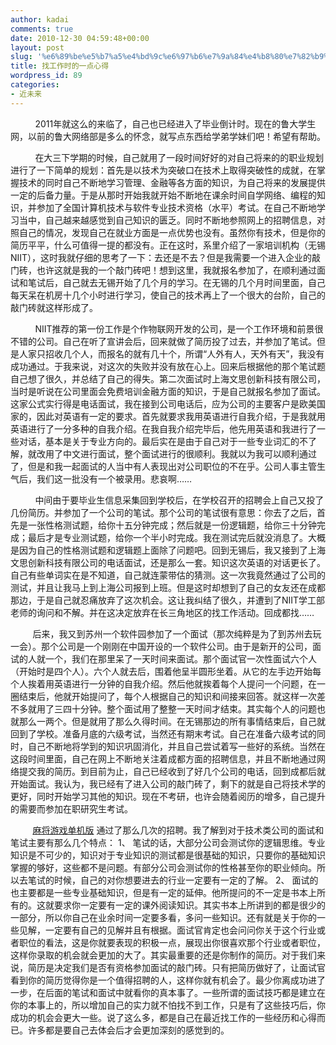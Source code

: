 ```yaml
---
author: kadai
comments: true
date: 2010-12-30 04:59:48+00:00
layout: post
slug: '%e6%89%be%e5%b7%a5%e4%bd%9c%e6%97%b6%e7%9a%84%e4%b8%80%e7%82%b9%e5%bf%83%e5%be%97'
title: 找工作时的一点心得
wordpress_id: 89
categories:
- 近未来
---
```


          2011年就这么的来临了，自己也已经进入了毕业倒计时。现在的鲁大学生网，以前的鲁大网络部是多么的怀念，就写点东西给学弟学妹们吧！希望有帮助。




          在大三下学期的时候，自己就用了一段时间好好的对自己将来的的职业规划进行了一下简单的规划：首先是以技术为突破口在技术上取得突破性的成就，在掌握技术的同时自己不断地学习管理、金融等各方面的知识，为自己将来的发展提供一定的后备力量。于是从那时开始我就开始不断地在课余时间自学网络、编程的知识，并参加了全国计算机技术与软件专业技术资格（水平）考试。在自己不断地学习当中，自己越来越感觉到自己知识的匮乏。同时不断地参照网上的招聘信息，对照自己的情况，发现自己在就业方面是一点优势也没有。虽然你有技术，但是你的简历平平，什么可值得一提的都没有。正在这时，系里介绍了一家培训机构（无锡NIIT），这时我就仔细的思考了一下：去还是不去？但是我需要一个进入企业的敲门砖，也许这就是我的一个敲门砖吧！想到这里，我就报名参加了，在顺利通过面试和笔试后，自己就去无锡开始了几个月的学习。在无锡的几个月时间里面，自己每天呆在机房十几个小时进行学习，使自己的技术再上了一个很大的台阶，自己的敲门砖就这样形成了。




          NIIT推荐的第一份工作是个作物联网开发的公司，是一个工作环境和前景很不错的公司。自己在听了宣讲会后，回来就做了简历投了过去，并参加了笔试。但是人家只招收几个人，而报名的就有几十个，所谓“人外有人，天外有天”，我没有成功通过。于我来说，对这次的失败并没有放在心上。回来后根据他的那个笔试题自己想了很久，并总结了自己的得失。第二次面试时上海文思创新科技有限公司，当时是听说在公司里面会免费培训金融方面的知识，于是自己就报名参加了面试。这家公式实行得是电话面试，我在接到公司电话后，应为公司的主要客户是欧美国家的，因此对英语有一定的要求。首先就要求我用英语进行自我介绍，于是我就用英语进行了一分多种的自我介绍。在我自我介绍完毕后，他先用英语和我进行了一些对话，基本是关于专业方向的。最后实在是由于自己对于一些专业词汇的不了解，就改用了中文进行面试，整个面试进行的很顺利。我就以为我可以顺利通过了，但是和我一起面试的人当中有人表现出对公司职位的不在乎。公司人事主管生气后，我们这一批没有一个被录用。悲哀啊……




<!-- more -->




          中间由于要毕业生信息采集回到学校后，在学校召开的招聘会上自己又投了几份简历。并参加了一个公司的笔试。那个公司的笔试很有意思：你去了之后，首先是一张性格测试题，给你十五分钟完成；然后就是一份逻辑题，给你三十分钟完成；最后才是专业测试题，给你一个半小时完成。我在测试完后就没消息了。大概是因为自己的性格测试题和逻辑题上面除了问题吧。回到无锡后，我又接到了上海文思创新科技有限公司的电话面试，还是那么一套。知识这次英语的对话更长了。自己有些单词实在是不知道，自己就连蒙带估的猜测。这一次我竟然通过了公司的测试，并且让我马上到上海公司报到上班。但是这时却想到了自己的女友还在成都那边，于是自己就忍痛放弃了这次机会。这让我纠结了很久，并遭到了NIIT学工部老师的询问和不解。并在这决定放弃在长三角地区的找工作活动。回成都找……




         后来，我又到苏州一个软件园参加了一个面试（那次纯粹是为了到苏州去玩一会）。那个公司是一个刚刚在中国开设的一个软件公司。由于是新开的公司，面试的人就一个，我们在那里呆了一天时间来面试。那个面试官一次性面试六个人（开始时是四个人）。六个人就去后，围着他呈半圆形坐着。从它的左手边开始每个人挨着用英语进行一分钟的自我介绍。然后他就挨着每个人提问一个问题，在一圈结束后，他就开始提问了，每个人根据自己的知识和间接来回答。就这样一次差不多就用了三四十分钟。整个面试用了整整一天时间才结束。其实每个人的问题也就那么一两个。但是就用了那么久得时间。在无锡那边的所有事情结束后，自己就回到了学校。准备月底的六级考试，当然还有期末考试。自己在准备六级考试的同时，自己不断地将学到的知识巩固消化，并且自己尝试着写一些好的系统。当然在这段时间里面，自己在网上不断地关注着成都方面的招聘信息，并且不断地通过网络提交我的简历。到目前为止，自己已经收到了好几个公司的电话，回到成都后就开始面试。我认为，我已经有了进入公司的敲门砖了，剩下的就是自己将技术学的更好，同时开始学习其他的知识。现在不考研，也许会随着阅历的增多，自己提升的需要而参加在职研究生考试。




         [麻将游戏单机版](http://www.kylinpoker.com/stand-alone_version_of_mahjong_game.htm) 通过了那么几次的招聘。我了解到对于技术类公司的面试和笔试主要有那么几个特点： 1、 笔试的话，大部分公司会测试你的逻辑思维。专业知识是不可少的，知识对于专业知识的测试都是很基础的知识，只要你的基础知识掌握的够好，这些都不是问题。有部分公司会测试你的性格甚至你的职业倾向。所以去笔试的时候，自己的对你想要进去的行业一定要有一定的了解。 2、 面试的也主要都是一些专业基础知识，但是有一定的延伸。他所提问的不一定是书本上所有的。这就要求你一定要有一定的课外阅读知识。其实书本上所讲到的都是很少的一部分，所以你自己在业余时间一定要多看，多问一些知识。还有就是关于你的一些见解，一定要有自己的见解并且有根据。面试官肯定也会问问你关于这个行业或者职位的看法，这是你就要表现的积极一点，展现出你很喜欢那个行业或者职位，这样你录取的机会就会更加的大了。其实最重要的还是你制作的简历。对于我们来说，简历是决定我们是否有资格参加面试的敲门砖。只有把简历做好了，让面试官看到你的简历觉得你是一个值得招聘的人，这样你就有机会了。最少你离成功进了一步，在后面的笔试和面试中就看你的真本事了。一些所谓的面试技巧都是建立在你的本事上的，所以增加自己的实力就不怕找不到工作，只是有了这些技巧后，你成功的机会会更大一些。说了这么多，都是自己在最近找工作的一些经历和心得而已。许多都是要自己去体会后才会更加深刻的感觉到的。




